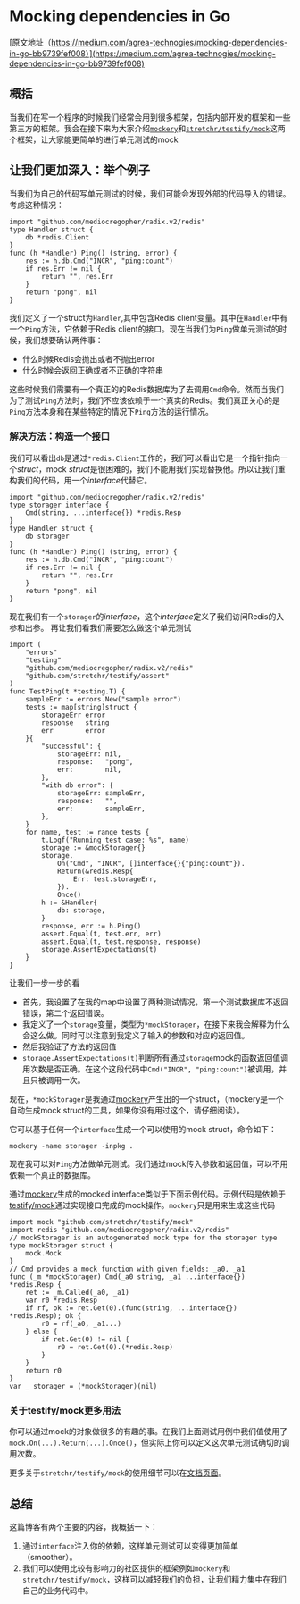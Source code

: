 # Mocking dependencies in Go
[原文地址（https://medium.com/agrea-technogies/mocking-dependencies-in-go-bb9739fef008）](https://medium.com/agrea-technogies/mocking-dependencies-in-go-bb9739fef008)
## 概括
当我们在写一个程序的时候我们经常会用到很多框架，包括内部开发的框架和一些第三方的框架。我会在接下来为大家介绍[`mockery`](https://github.com/vektra/mockery)和[`stretchr/testify/mock`](https://github.com/stretchr/testify/tree/master/mock)这两个框架，让大家能更简单的进行单元测试的mock
## 让我们更加深入：举个例子
当我们为自己的代码写单元测试的时候，我们可能会发现外部的代码导入的错误。考虑这种情况：
```golang
import "github.com/mediocregopher/radix.v2/redis"
type Handler struct {
    db *redis.Client
}
func (h *Handler) Ping() (string, error) {
    res := h.db.Cmd("INCR", "ping:count")
    if res.Err != nil {
        return "", res.Err
    }
    return "pong", nil
}
```
我们定义了一个struct为`Handler`,其中包含Redis client变量。其中在`Handler`中有一个`Ping`方法，它依赖于Redis client的接口。现在当我们为`Ping`做单元测试的时候，我们想要确认两件事：
+ 什么时候Redis会抛出或者不抛出error
+ 什么时候会返回正确或者不正确的字符串

这些时候我们需要有一个真正的的Redis数据库为了去调用`Cmd`命令。然而当我们为了测试`Ping`方法时，我们不应该依赖于一个真实的Redis。我们真正关心的是`Ping`方法本身和在某些特定的情况下`Ping`方法的运行情况。
### 解决方法：构造一个接口
我们可以看出`db`是通过`*redis.Client`工作的，我们可以看出它是一个指针指向一个*struct*，mock *struct*是很困难的，我们不能用我们实现替换他。所以让我们重构我们的代码，用一个*interface*代替它。
```golang
import "github.com/mediocregopher/radix.v2/redis"
type storager interface {
    Cmd(string, ...interface{}) *redis.Resp
}
type Handler struct {
    db storager
}
func (h *Handler) Ping() (string, error) {
    res := h.db.Cmd("INCR", "ping:count")
    if res.Err != nil {
        return "", res.Err
    }
    return "pong", nil
}
```
现在我们有一个`storager`的*interface*，这个*interface*定义了我们访问Redis的入参和出参。
再让我们看我们需要怎么做这个单元测试
```golang
import (
    "errors"
    "testing"
    "github.com/mediocregopher/radix.v2/redis"
    "github.com/stretchr/testify/assert"
)
func TestPing(t *testing.T) {
    sampleErr := errors.New("sample error")
    tests := map[string]struct {
        storageErr error
        response   string
        err        error
    }{
        "successful": {
            storageErr: nil,
            response:   "pong",
            err:        nil,
        },
        "with db error": {
            storageErr: sampleErr,
            response:   "",
            err:        sampleErr,
        },
    }
    for name, test := range tests {
        t.Logf("Running test case: %s", name)
        storage := &mockStorager{}
        storage.
            On("Cmd", "INCR", []interface{}{"ping:count"}).
            Return(&redis.Resp{
                Err: test.storageErr,
            }).
            Once()
        h := &Handler{
            db: storage,
        }
        response, err := h.Ping()
        assert.Equal(t, test.err, err)
        assert.Equal(t, test.response, response)
        storage.AssertExpectations(t)
    }
}
```
让我们一步一步的看
+ 首先，我设置了在我的map中设置了两种测试情况，第一个测试数据库不返回错误，第二个返回错误。
+ 我定义了一个`storage`变量，类型为`*mockStorager`，在接下来我会解释为什么会这么做。同时可以注意到我定义了输入的参数和对应的返回值。
+ 然后我验证了方法的返回值
+ `storage.AssertExpectations(t)`判断所有通过`storage`mock的函数返回值调用次数是否正确。在这个这段代码中`Cmd("INCR", "ping:count")`被调用，并且只被调用一次。

现在，`*mockStorager`是我通过[mockery](https://github.com/vektra/mockery)产生出的一个struct，（mockery是一个自动生成mock struct的工具，如果你没有用过这个，请仔细阅读）。

它可以基于任何一个`interface`生成一个可以使用的mock struct，命令如下：

```
mockery -name storager -inpkg .
```

现在我可以对`Ping`方法做单元测试。我们通过mock传入参数和返回值，可以不用依赖一个真正的数据库。

通过[mockery](https://github.com/vektra/mockery)生成的mocked interface类似于下面示例代码。示例代码是依赖于[testify/mock](https://github.com/stretchr/testify/tree/master/mock)通过实现接口完成的mock操作。`mockery`只是用来生成这些代码
```golang
import mock "github.com/stretchr/testify/mock"
import redis "github.com/mediocregopher/radix.v2/redis"
// mockStorager is an autogenerated mock type for the storager type
type mockStorager struct {
    mock.Mock
}
// Cmd provides a mock function with given fields: _a0, _a1
func (_m *mockStorager) Cmd(_a0 string, _a1 ...interface{}) *redis.Resp {
    ret := _m.Called(_a0, _a1)
    var r0 *redis.Resp
    if rf, ok := ret.Get(0).(func(string, ...interface{}) *redis.Resp); ok {
        r0 = rf(_a0, _a1...)
    } else {
        if ret.Get(0) != nil {
            r0 = ret.Get(0).(*redis.Resp)
        }
    }
    return r0
}
var _ storager = (*mockStorager)(nil)
```

### 关于testify/mock更多用法
你可以通过mock的对象做很多的有趣的事。在我们上面测试用例中我们值使用了`mock.On(...).Return(...).Once()`，但实际上你可以定义这次单元测试确切的调用次数。

更多关于`stretchr/testify/mock`的使用细节可以在[文档页面](https://godoc.org/github.com/stretchr/testify/mock)。

## 总结
这篇博客有两个主要的内容，我概括一下：

1. 通过`interface`注入你的依赖，这样单元测试可以变得更加简单（smoother）。
2. 我们可以使用比较有影响力的社区提供的框架例如`mockery`和`stretchr/testify/mock`，这样可以减轻我们的负担，让我们精力集中在我们自己的业务代码中。
